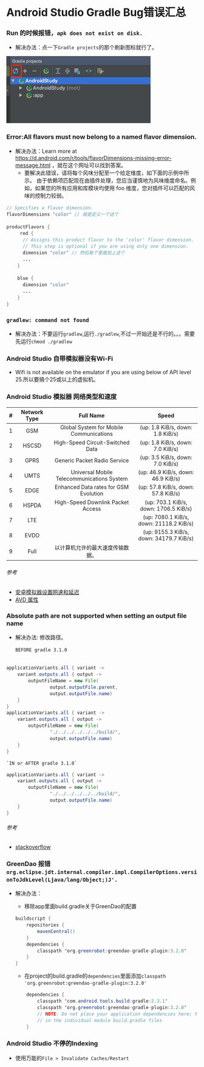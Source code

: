 Android Studio Gradle Bug错误汇总
=============================
###  Run 的时候报错，`apk does not exist on disk.`

- 解决办法：点一下`Gradle projects`的那个刷新图标就行了。

![android_studio_gradle_01](/images/android_studio_gradle_01.png "android_studio_gradle_01")

### Error:All flavors must now belong to a named flavor dimension.

- 解决办法：Learn more at https://d.android.com/r/tools/flavorDimensions-missing-error-message.html ，就在这个网址可以找到答案。
    - 要解决此错误，请将每个风味分配至一个给定维度，如下面的示例中所示。 由于依赖项匹配现在由插件处理，您应当谨慎地为风味维度命名。例如，如果您的所有应用和库模块均使用 foo 维度，您对插件可以匹配的风味的控制力较弱。

```java
// Specifies a flavor dimension.
flavorDimensions "color" // 就是定义一个这个

productFlavors {
     red {
      // Assigns this product flavor to the 'color' flavor dimension.
      // This step is optional if you are using only one dimension.
      dimension "color" // 然后每个里面加上这个
      ...
    }

    blue {
      dimension "color"
      ...
    }
}

```

###  `gradlew: command not found`

- 解决办法：不要运行`gradlew`,运行`./gradlew`,不过一开始还是不行的。。。需要先运行`chmod ./gradlew`

### Android Studio 自带模拟器没有Wi-Fi

- Wifi is not available on the emulator if you are using below of API level 25.所以要搞个25或以上的虚拟机。

### Android Studio 模拟器 网络类型和速度

|  # |  Network Type | Full Name                                  | Speed                                  |
|:-- |:--:           |:--:                                        |:---:                                   |
|  1 | GSM           | Global System for Mobile Communications    | (up: 1.8 KiB/s, down: 1.8 KiB/s)       |
|  2 | HSCSD         | High-Speed Circuit-Switched Data           | (up: 1.8 KiB/s, down: 7.0 KiB/s)       |
|  3 | GPRS          | Generic Packet Radio Service               | (up: 3.5 KiB/s, down: 7.0 KiB/s)       |
|  4 | UMTS          | Universal Mobile Telecommunications System | (up: 46.9 KiB/s, down: 46.9 KiB/s)     |
|  5 | EDGE          | Enhanced Data rates for GSM Evolution      | (up: 57.8 KiB/s, down: 57.8 KiB/s)     |
|  6 | HSPDA         | High-Speed Downlink Packet Access          | (up: 703.1 KiB/s, down: 1706.5 KiB/s)  |
|  7 | LTE           |                                            | (up: 7080.1 KiB/s, down: 21118.2 KiB/s)|
|  8 | EVDO          |                                            | (up: 9155.3 KiB/s, down: 34179.7 KiB/s)|
|  9 | Full          | 以计算机允许的最大速度传输数据。               | |


###### 参考

- [安卓模拟器设置网速和延迟](https://blog.csdn.net/crazyman2010/article/details/53229520)
- [AVD 属性](https://developer.android.com/studio/run/managing-avds.html)

### Absolute path are not supported when setting an output file name

- 解决办法: 修改路径。

    `BEFORE gradle 3.1.0`
```java

applicationVariants.all { variant ->
    variant.outputs.all { output ->
        outputFileName = new File(
                output.outputFile.parent,
                output.outputFile.name)
    }
}
applicationVariants.all { variant ->
    variant.outputs.all { output ->
        outputFileName = new File(
                "./../../../../../build/",
                output.outputFile.name)
    }
}
```
    `IN or AFTER gradle 3.1.0`
```java
applicationVariants.all { variant ->
    variant.outputs.all { output ->
        outputFileName = new File(
                "./../../../../../build/",
                output.outputFile.name)
    }
}
```

######  参考

- [stackoverflow](https://stackoverflow.com/questions/49530142/android-studio-3-1-buildgradle3-1-0-absolute-path-are-not-supported-when-se)

### GreenDao 报错 `org.eclipse.jdt.internal.compiler.impl.CompilerOptions.versionToJdkLevel(Ljava/lang/Object;)J'.`

- 解决办法：

    - 移除app里面build.gradle关于GreenDao的配置

    ```java
    buildscript {
        repositories {
            mavenCentral()
        }
        dependencies {
            classpath 'org.greenrobot:greendao-gradle-plugin:3.2.0'
        }
    }
    ```
    - 在project的build.gradle的`dependencies`里面添加`classpath 'org.greenrobot:greendao-gradle-plugin:3.2.0'`
    ```java
        dependencies {
            classpath 'com.android.tools.build:gradle:2.3.1'
            classpath 'org.greenrobot:greendao-gradle-plugin:3.2.0'
            // NOTE: Do not place your application dependencies here; they belong
            // in the individual module build.gradle files
        }
    ```
### Android Studio 不停的Indexing

- 使用万能的`File > Invalidate Caches/Restart`